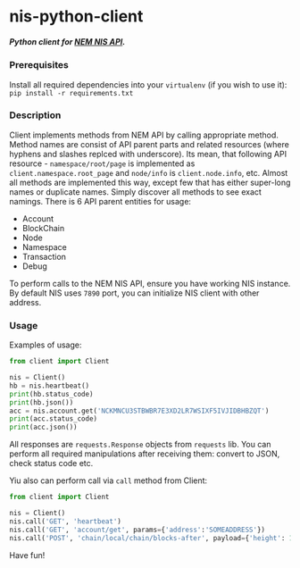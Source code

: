 # nis-python-client #
##### Python client for [NEM NIS API](https://nemproject.github.io). #####

### Prerequisites ###
Install all required dependencies into your `virtualenv` (if you wish to use it):
```pip install -r requirements.txt```
### Description ###
Client implements methods from NEM API by calling appropriate method. 
Method names are consist of API parent parts and related resources (where hyphens and slashes replced with underscore).
Its mean, that following API resource - `namespace/root/page` is implemented as `client.namespace.root_page` and `node/info` is `client.node.info`, etc.
Almost all methods are implemented this way, except few that has either super-long names or duplicate names. Simply discover all methods to see exact namings.
There is 6 API parent entities for usage:
* Account
* BlockChain
* Node
* Namespace
* Transaction
* Debug

To perform calls to the NEM NIS API, ensure you have working NIS instance.
By default NIS uses `7890` port, you can initialize NIS client with other address.

### Usage ###

Examples of usage:
```python
from client import Client

nis = Client()
hb = nis.heartbeat()
print(hb.status_code)
print(hb.json())
acc = nis.account.get('NCKMNCU3STBWBR7E3XD2LR7WSIXF5IVJIDBHBZQT')
print(acc.status_code)
print(acc.json())

```
All responses are `requests.Response` objects from `requests` lib.
You can perform all required manipulations after receiving them: convert to 
JSON, check status code etc.

Yiu also can perform call via `call` method from Client:

```python
from client import Client

nis = Client()
nis.call('GET', 'heartbeat')
nis.call('GET', 'account/get', params={'address':'SOMEADDRESS'})
nis.call('POST', 'chain/local/chain/blocks-after', payload={'height': 100})
```

Have fun!



